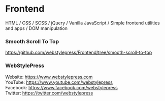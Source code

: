 # Frontend
HTML / CSS / SCSS / jQuery / Vanilla JavaScript / Simple frontend utilities and apps / DOM manipulation


### Smooth Scroll To Top

https://github.com/webstylepress/Frontend/tree/smooth-scroll-to-top

### WebStylePress

Website: https://www.webstylepress.com<br />
YouTube: https://www.youtube.com/webstylepress<br />
Facebook: https://www.facebook.com/webstylepress<br />
Twitter: https://twitter.com/webstylepress
